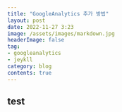 ```yaml
---
title: "GoogleAnalytics 추가 방법"
layout: post
date: 2022-11-27 3:23
image: /assets/images/markdown.jpg
headerImage: false
tag:
- googleanalytics
- jeykll
category: blog
contents: true
---
```


## test
